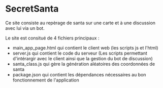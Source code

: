 # SecretSanta

Ce site consiste au repèrage de santa sur une carte et à une discussion avec lui via un bot.


Le site est consitué de 4 fichiers principaux : 
 - main_app_page.html qui contient le client web (les scripts js et l'html)
 - server.js qui contient le code du serveur (Les scripts permettant d'intérargir avec le client ainsi que la gestion du bot de discussion)
 - santa_class.js qui gère la génération aléatoires des coordonnées de santa 
 - package.json qui contient les dépendances nécessaires au bon fonctionnement de l'application
 
 
 
